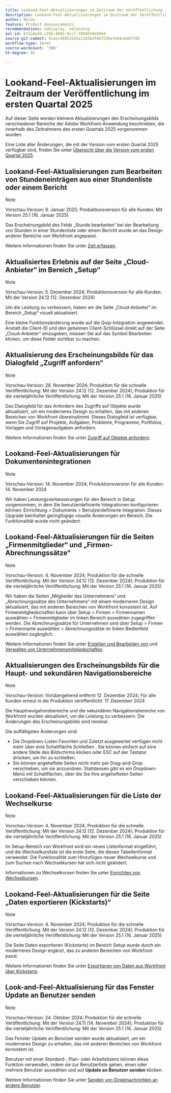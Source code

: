 ```yaml
---
title: Lookand-Feel-Aktualisierungen im Zeitraum der Veröffentlichung im ersten Quartal 2025
description: Lookand-Feel-Aktualisierungen im Zeitraum der Veröffentlichung im ersten Quartal 2025
author: Nolan
feature: Product Announcements
recommendations: noDisplay, noCatalog
exl-id: 6f2a4a3d-c35b-468b-9ccf-789455de50d4
source-git-commit: 9caac488522d2a12d3bdf4bf23ba7e44c6dbf7d2
workflow-type: tm+mt
source-wordcount: '769'
ht-degree: 0%

---
```


# Lookand-Feel-Aktualisierungen im Zeitraum der Veröffentlichung im ersten Quartal 2025

Auf dieser Seite werden kleinere Aktualisierungen des Erscheinungsbilds verschiedener Bereiche der Adobe Workfront-Anwendung beschrieben, die innerhalb des Zeitrahmens des ersten Quartals 2025 vorgenommen wurden.

Eine Liste aller Änderungen, die mit der Version vom ersten Quartal 2025 verfügbar sind, finden Sie unter [Übersicht über die Version vom ersten Quartal 2025](/help/quicksilver/product-announcements/product-releases/25-q1-release-activity/25-q1-release-overview.md).


## Lookand-Feel-Aktualisierungen zum Bearbeiten von Stundeneinträgen aus einer Stundenliste oder einem Bericht

>[!NOTE]
>
>Vorschau-Version: 9. Januar 2025; Produktionsversion für alle Kunden: Mit Version 25.1 (16. Januar 2025)

Das Erscheinungsbild des Felds „Stunde bearbeiten“ bei der Bearbeitung von Stunden in einer Stundenliste oder einem Bericht wurde an das Design anderer Bereiche von Workfront angepasst.

Weitere Informationen finden Sie unter [Zeit erfassen](/help/quicksilver/timesheets/create-and-manage-timesheets/log-time.md).


## Aktualisiertes Erlebnis auf der Seite „Cloud-Anbieter“ im Bereich „Setup“

>[!NOTE]
>
>Vorschau-Version: 5. Dezember 2024; Produktionsversion für alle Kunden: Mit der Version 24.12 (12. Dezember 2024)

Um die Leistung zu verbessern, haben wir die Seite „Cloud-Anbieter“ im Bereich „Setup“ visuell aktualisiert.

Eine kleine Funktionsänderung wurde auf die Quip-Integration angewendet. Anstatt die Client-ID und den geheimen Client-Schlüssel direkt auf der Seite „Cloud-Anbieter“ einzugeben, müssen Sie auf das Symbol Bearbeiten klicken, um diese Felder sichtbar zu machen.

## Aktualisierung des Erscheinungsbilds für das Dialogfeld „Zugriff anfordern“

>[!NOTE]
>
>Vorschau-Version: 28. November 2024; Produktion für die schnelle Veröffentlichung: Mit der Version 24.12 (12. Dezember 2024); Produktion für die vierteljährliche Veröffentlichung: Mit der Version 25.1 (16. Januar 2025)

Das Dialogfeld für das Anfordern des Zugriffs auf Objekte wurde aktualisiert, um ein moderneres Design zu erhalten, das mit anderen Bereichen von Workfront übereinstimmt. Dieses Dialogfeld ist verfügbar, wenn Sie Zugriff auf Projekte, Aufgaben, Probleme, Programme, Portfolios, Vorlagen und Vorlagenaufgaben anfordern.

Weitere Informationen finden Sie unter [Zugriff auf Objekte anfordern](/help/quicksilver/workfront-basics/grant-and-request-access-to-objects/request-access.md).

## Lookand-Feel-Aktualisierungen für Dokumentenintegrationen

>[!NOTE]
>
>Vorschau-Version: 14. November 2024; Produktionsversion für alle Kunden: 14. November 2024

Wir haben Leistungsverbesserungen für den Bereich in Setup vorgenommen, in dem Sie benutzerdefinierte Integrationen konfigurieren können: Einrichtung > Dokumente > Benutzerdefinierte Integration. Dieses Upgrade beinhaltet geringfügige visuelle Änderungen am Bereich. Die Funktionalität wurde nicht geändert.

## Lookand-Feel-Aktualisierungen für die Seiten „Firmenmitglieder“ und „Firmen-Abrechnungssätze“

>[!NOTE]
>
>Vorschau-Version: 4. November 2024; Produktion für die schnelle Veröffentlichung: Mit der Version 24.12 (12. Dezember 2024); Produktion für die vierteljährliche Veröffentlichung: Mit der Version 25.1 (16. Januar 2025)

Wir haben die Seiten „Mitglieder des Unternehmens“ und „Abrechnungssätze des Unternehmens“ mit einem moderneren Design aktualisiert, das mit anderen Bereichen von Workfront konsistent ist. Auf Firmenmitgliedschaften kann über Setup > Firmen > Firmennamen auswählen > Firmenmitglieder im linken Bereich auswählen zugegriffen werden. Die Abrechnungssätze für Unternehmen sind über Setup > Firmen > Firmenname auswählen > Abrechnungssätze im linken Bedienfeld auswählen zugänglich.

Weitere Informationen finden Sie unter [Erstellen und Bearbeiten von ](/help/quicksilver/administration-and-setup/set-up-workfront/organizational-setup/create-and-edit-companies.md) und [Verwalten von Unternehmensmitgliedschaften](/help/quicksilver/administration-and-setup/set-up-workfront/organizational-setup/manage-company-memberships.md).

## Aktualisierungen des Erscheinungsbilds für die Haupt- und sekundären Navigationsbereiche

>[!NOTE]
>
>Vorschau-Version: Vorübergehend entfernt 12. Dezember 2024; Für alle Kunden erneut in die Produktion veröffentlicht: 17. Dezember 2024

Die Hauptnavigationsbereiche und die sekundären Navigationsbereiche von Workfront wurden aktualisiert, um die Leistung zu verbessern. Die Änderungen des Erscheinungsbilds sind minimal.

Die auffälligsten Änderungen sind:

* Die Dropdown-Listen Favoriten und Zuletzt ausgewertet verfügen nicht mehr über eine Schaltfläche Schließen . Sie können einfach auf eine andere Stelle des Bildschirms klicken oder ESC auf der Tastatur drücken, um ihn zu schließen.
* Sie können angeheftete Seiten nicht mehr per Drag-and-Drop verschieben, um sie anzuordnen. Stattdessen gibt es ein Dropdown-Menü mit Schaltflächen, über die Sie Ihre angehefteten Seiten verschieben können.

## Lookand-Feel-Aktualisierungen für die Liste der Wechselkurse

>[!NOTE]
>
>Vorschau-Version: 4. November 2024; Produktion für die schnelle Veröffentlichung: Mit der Version 24.12 (12. Dezember 2024); Produktion für die vierteljährliche Veröffentlichung: Mit der Version 25.1 (16. Januar 2025)

Im Setup-Bereich von Workfront wird ein neues Listenformat eingeführt, und die Wechselkursliste ist die erste Seite, die dieses Tabellenformat verwendet. Die Funktionalität zum Hinzufügen neuer Wechselkurse und zum Suchen nach Wechselkursen hat sich nicht geändert.

Informationen zu Wechselkursen finden Sie unter [Einrichten von Wechselkursen](/help/quicksilver/administration-and-setup/manage-workfront/exchange-rates/set-up-exchange-rates.md).

## Lookand-Feel-Aktualisierungen für die Seite „Daten exportieren (Kickstarts)“

>[!NOTE]
>
>Vorschau-Version: 4. November 2024; Produktion für die schnelle Veröffentlichung: Mit der Version 24.12 (12. Dezember 2024); Produktion für die vierteljährliche Veröffentlichung: Mit der Version 25.1 (16. Januar 2025)

Die Seite Daten exportieren (Kickstarts) im Bereich Setup wurde durch ein moderneres Design ergänzt, das zu anderen Bereichen von Workfront passt.

Weitere Informationen finden Sie unter [Exportieren von Daten aus Workfront über Kickstarts](/help/quicksilver/administration-and-setup/manage-workfront/using-kick-starts/export-data-from-wf-via-kick-starts.md).

## Look-and-Feel-Aktualisierung für das Fenster Update an Benutzer senden

>[!NOTE]
>
>Vorschau-Version: 24. Oktober 2024; Produktion für die schnelle Veröffentlichung: Mit der Version 24.11 (14. November 2024); Produktion für die vierteljährliche Veröffentlichung: Mit der Version 25.1 (16. Januar 2025)

Das Fenster Update an Benutzer senden wurde aktualisiert, um ein moderneres Design zu erhalten, das mit anderen Bereichen von Workfront konsistent ist.

Benutzer mit einer Standard-, Plan- oder Arbeitslizenz können diese Funktion verwenden, indem sie zur Benutzerliste gehen, einen oder mehrere Benutzer auswählen und auf **Update an Benutzer senden** klicken.

Weitere Informationen finden Sie unter [Senden von Direktnachrichten an andere Benutzer](/help/quicksilver/people-teams-and-groups/work-directly-with-others/send-direct-messages-to-other-users.md).
